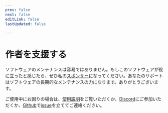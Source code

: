 ```yaml
---
prev: false
next: false
editLink: false
lastUpdated: false

---
```


# 作者を支援する

ソフトウェアのメンテナンスは容易ではありません。もしこのソフトウェアが役に立ったと感じたら、ぜひ私の[スポンサー](https://patreon.com/HIllya51)になってください。あなたのサポートはソフトウェアの長期的なメンテナンスの力になります。ありがとうございます。  

ご使用中にお困りの場合は、[使用説明](/)をご覧いただくか、[Discord](https://discord.com/invite/ErtDwVeAbB)にご参加いただくか、[Github](https://github.com/HIllya51/LunaTranslator)で[issue](https://github.com/HIllya51/LunaTranslator/issues)を立ててご連絡ください。

